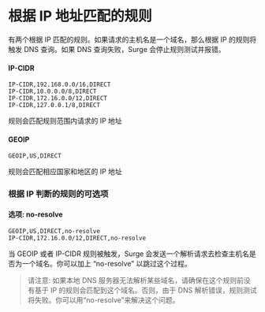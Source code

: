# 根据 IP 地址匹配的规则

有两个根据 IP 匹配的规则。如果请求的主机名是一个域名，那么根据 IP 的规则将触发 DNS 查询。如果 DNS 查询失败，Surge 会停止规则测试并报错。

#### IP-CIDR

```
IP-CIDR,192.168.0.0/16,DIRECT
IP-CIDR,10.0.0.0/8,DIRECT
IP-CIDR,172.16.0.0/12,DIRECT
IP-CIDR,127.0.0.1/8,DIRECT
```

规则会匹配规则范围内请求的 IP 地址

#### GEOIP

`GEOIP,US,DIRECT`

规则会匹配相应国家和地区的 IP 地址

### 根据 IP 判断的规则的可选项

#### 选项: no-resolve

```
GEOIP,US,DIRECT,no-resolve
IP-CIDR,172.16.0.0/12,DIRECT,no-resolve
```

当 GEOIP 或者 IP-CIDR 规则被触发，Surge 会发送一个解析请求去检查主机名是否为一个域名。你可以加上 “no-resolve” 以跳过这个过程。

> 请注意: 如果本地 DNS 服务器无法解析某些域名，请确保在这个规则前没有基于 IP 的规则会匹配到这个域名。否则，由于 DNS 解析错误，规则测试将失败。你可以用“no-resolve”来解决这个问题。